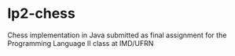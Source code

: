 # lp2-chess
Chess implementation in Java submitted as final assignment for the Programming Language II class at IMD/UFRN
